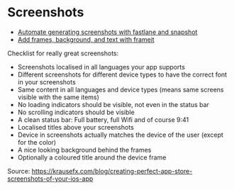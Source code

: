 # Screenshots

*   [Automate generating screenshots with fastlane and snapshot](https://andreaslydemann.com/automate-screenshots-for-app-store-using-fastlane/)
*   [Add frames, background, and text with frameit](https://andreaslydemann.com/automate-screenshot-framing-with-text-using-fastlane/)

Checklist for really great screenshots:
*   Screenshots localised in all languages your app supports
*   Different screenshots for different device types to have the correct font in your screenshots
*   Same content in all languages and device types (means same screens visible with the same items)
*   No loading indicators should be visible, not even in the status bar
*   No scrolling indicators should be visible
*   A clean status bar: Full battery, full Wifi and of course 9:41
*   Localised titles above your screenshots
*   Device in screenshots actually matches the device of the user (except for the color)
*   A nice looking background behind the frames
*   Optionally a coloured title around the device frame

Source: https://krausefx.com/blog/creating-perfect-app-store-screenshots-of-your-ios-app
